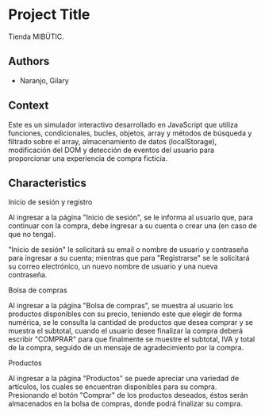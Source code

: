 
# Project Title

Tienda MIBÜTIC.

## Authors

- Naranjo, Gilary

## Context

Este es un simulador interactivo desarrollado en JavaScript que utiliza funciones, condicionales, bucles, objetos, array y métodos de búsqueda y filtrado sobre el array, almacenamiento de datos (localStorage), modificación del DOM y detección de eventos del usuario para proporcionar una experiencia de compra ficticia.  

## Characteristics

Inicio de sesión y registro

Al ingresar a la página "Inicio de sesión", se le informa al usuario que, para continuar con la compra, debe ingresar a su cuenta o crear una (en caso de que no tenga). 

"Inicio de sesión" le solicitará su email o nombre de usuario y contraseña para ingresar a su cuenta; mientras que para "Registrarse" se le solicitará su correo electrónico, un nuevo nombre de usuario y una nueva contraseña.


Bolsa de compras

Al ingresar a la página "Bolsa de compras", se muestra al usuario los productos disponibles con su precio, teniendo este que elegir de forma numérica, se le consulta la cantidad de productos que desea comprar y se muestra el subtotal, cuando el usuario desee finalizar la compra deberá escribir "COMPRAR" para que finalmente se muestre el subtotal, IVA y total de la compra, seguido de un mensaje de agradecimiento por la compra.

Productos

Al ingresar a la página "Productos" se puede apreciar una variedad de artículos, los cuales se encuentran disponibles para su compra. Presionando el botón "Comprar" de los productos deseados, éstos serán almacenados en la bolsa de compras, donde podrá finalizar su compra.